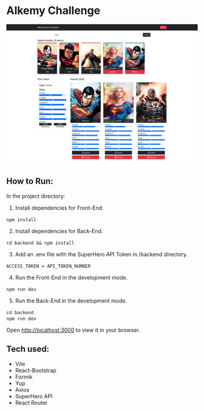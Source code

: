 # Alkemy Challenge
![](https://github.com/facundo-91/alkemy-challenge-react/blob/main/cover.png)

## How to Run:

In the project directory:
1. Install dependencies for Front-End.
```
npm install
```
2. Install dependencies for Back-End.
```
cd backend && npm install
```
3. Add an .env file with the SuperHero API Token in /backend directory.
```
ACCESS_TOKEN = API_TOKEN_NUMBER
```
4. Run the Front-End in the development mode.
```
npm run dev
```
5. Run the Back-End in the development mode.
```
cd backend
npm run dev
```
Open [http://localhost:3000](http://localhost:3000) to view it in your browser.

## Tech used:

- Vite
- React-Bootstrap
- Formik
- Yup
- Axios
- SuperHero API
- React Router